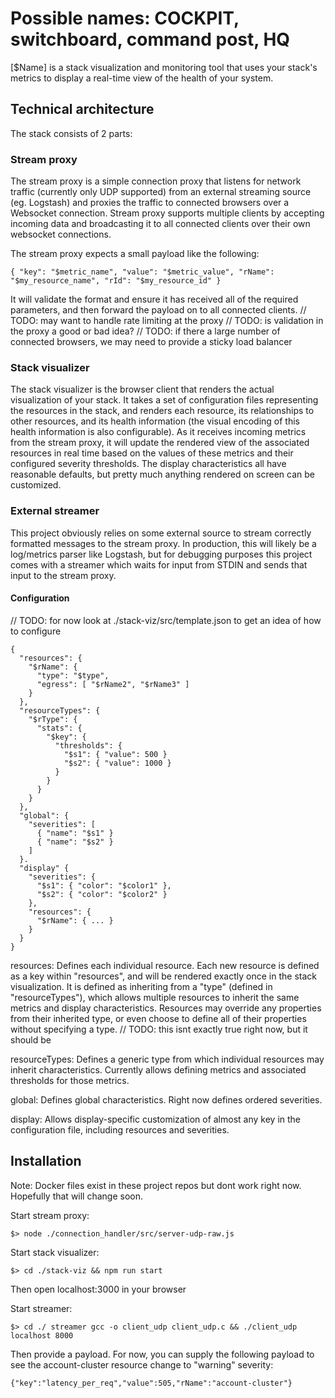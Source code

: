 # Possible names: COCKPIT, switchboard, command post, HQ

[$Name] is a stack visualization and monitoring tool that uses your stack's metrics to display a real-time view of the health of your system.

## Technical architecture
The stack consists of 2 parts:

### Stream proxy
The stream proxy is a simple connection proxy that listens for network traffic (currently only UDP supported) from an external streaming source (eg. Logstash) and proxies the traffic to connected browsers over a Websocket connection. Stream proxy supports multiple clients by accepting incoming data and broadcasting it to all connected clients over their own websocket connections.

The stream proxy expects a small payload like the following:

```
{ "key": "$metric_name", "value": "$metric_value", "rName": "$my_resource_name", "rId": "$my_resource_id" }
```

It will validate the format and ensure it has received all of the required parameters, and then forward the payload on to all connected clients.
// TODO: may want to handle rate limiting at the proxy
// TODO: is validation in the proxy a good or bad idea?
// TODO: if there a large number of connected browsers, we may need to provide a sticky load balancer

### Stack visualizer
The stack visualizer is the browser client that renders the actual visualization of your stack. It takes a set of configuration files representing the resources in the stack, and renders each resource, its relationships to other resources, and its health information (the visual encoding of this health information is also configurable). As it receives incoming metrics from the stream proxy, it will update the rendered view of the associated resources in real time based on the values of these metrics and their configured severity thresholds. The display characteristics all have reasonable defaults, but pretty much anything rendered on screen can be customized.

### External streamer
This project obviously relies on some external source to stream correctly formatted messages to the stream proxy. In production, this will likely be a log/metrics parser like Logstash, but for debugging purposes this project comes with a streamer which waits for input from STDIN and sends that input to the stream proxy.

#### Configuration
// TODO: for now look at ./stack-viz/src/template.json to get an idea of how to configure
```
{
  "resources": {
    "$rName": {
      "type": "$type",
      "egress": [ "$rName2", "$rName3" ]
    }
  },
  "resourceTypes": {
    "$rType": {
      "stats": {
        "$key": {
          "thresholds": {
            "$s1": { "value": 500 }
            "$s2": { "value": 1000 }
          }
        }
      }
    }
  },
  "global": {
    "severities": [
      { "name": "$s1" }
      { "name": "$s2" }
    ]
  }.
  "display" {
    "severities": {
      "$s1": { "color": "$color1" },
      "$s2": { "color": "$color2" }
    },
    "resources": {
      "$rName": { ... }
    }
  }
}               
```

resources: Defines each individual resource. Each new resource is defined as a key within "resources", and will be rendered exactly once in the stack visualization. It is defined as inheriting from a "type" (defined in "resourceTypes"), which allows multiple resources to inherit the same metrics and display characteristics. Resources may override any properties from their inherited type, or even choose to define all of their properties without specifying a type. // TODO: this isnt exactly true right now, but it should be

resourceTypes: Defines a generic type from which individual resources may inherit characteristics. Currently allows defining metrics and associated thresholds for those metrics.

global: Defines global characteristics. Right now defines ordered severities.

display: Allows display-specific customization of almost any key in the configuration file, including resources and severities.

## Installation
Note: Docker files exist in these project repos but dont work right now. Hopefully that will change soon.

Start stream proxy:
```
$> node ./connection_handler/src/server-udp-raw.js
```
Start stack visualizer:
```
$> cd ./stack-viz && npm run start
```
Then open localhost:3000 in your browser

Start streamer:
```
$> cd ./ streamer gcc -o client_udp client_udp.c && ./client_udp localhost 8000
```
Then provide a payload. For now, you can supply the following payload to see the account-cluster resource change to "warning" severity:
```
{"key":"latency_per_req","value":505,"rName":"account-cluster"}
```
